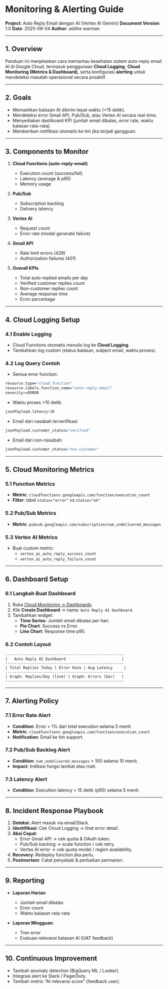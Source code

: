# **Monitoring & Alerting Guide**

**Project**: Auto Reply Email dengan AI (Vertex AI Gemini)
**Document Version**: 1.0
**Date**: 2025-08-04
**Author**: addhe warman

---

## **1. Overview**

Panduan ini menjelaskan cara memantau kesehatan sistem auto-reply email AI di Google Cloud, termasuk penggunaan **Cloud Logging**, **Cloud Monitoring (Metrics & Dashboard)**, serta konfigurasi **alerting** untuk mendeteksi masalah operasional secara proaktif.

---

## **2. Goals**

* Memastikan balasan AI dikirim tepat waktu (<15 detik).
* Mendeteksi error Gmail API, Pub/Sub, atau Vertex AI secara real-time.
* Menyediakan dashboard KPI (jumlah email dibalas, error rate, waktu balasan rata-rata).
* Memberikan notifikasi otomatis ke tim jika terjadi gangguan.

---

## **3. Components to Monitor**

1. **Cloud Functions (auto-reply-email)**
   * Execution count (success/fail)
   * Latency (average & p95)
   * Memory usage

2. **Pub/Sub**
   * Subscription backlog
   * Delivery latency

3. **Vertex AI**
   * Request count
   * Error rate (model generate failure)

4. **Gmail API**
   * Rate limit errors (429)
   * Authorization failures (401)

5. **Overall KPIs**
   * Total auto-replied emails per day
   * Verified customer replies count
   * Non-customer replies count
   * Average response time
   * Error percentage

---

## **4. Cloud Logging Setup**

### **4.1 Enable Logging**

* Cloud Functions otomatis menulis log ke **Cloud Logging**.
* Tambahkan log custom (status balasan, subject email, waktu proses).

### **4.2 Log Query Contoh**

* Semua error function:
```bash
resource.type="cloud_function"
resource.labels.function_name="auto-reply-email"
severity>=ERROR
```

* Waktu proses >10 detik:
```bash
jsonPayload.latency>10
```

* Email dari nasabah terverifikasi:
```bash
jsonPayload.customer_status="verified"
```

* Email dari non-nasabah:
```bash
jsonPayload.customer_status="non-customer"
```

---

## **5. Cloud Monitoring Metrics**

### **5.1 Function Metrics**

* **Metric**: `cloudfunctions.googleapis.com/function/execution_count`
* **Filter**: label `status="error"` vs `status="ok"`

### **5.2 Pub/Sub Metrics**

* **Metric**: `pubsub.googleapis.com/subscription/num_undelivered_messages`

### **5.3 Vertex AI Metrics**

* Buat custom metric:
  * `vertex_ai_auto_reply_success_count`
  * `vertex_ai_auto_reply_failure_count`

---

## **6. Dashboard Setup**

### **6.1 Langkah Buat Dashboard**

1. Buka [Cloud Monitoring → Dashboards](https://console.cloud.google.com/monitoring/dashboards).
2. Klik **Create Dashboard** → nama: `Auto Reply AI Dashboard`.
3. Tambahkan widget:
   * **Time Series**: Jumlah email dibalas per hari.
   * **Pie Chart**: Success vs Error.
   * **Line Chart**: Response time p95.

### **6.2 Contoh Layout**

```
-----------------------------------------------------
|   Auto Reply AI Dashboard                         |
-----------------------------------------------------
| Total Replies Today | Error Rate | Avg Latency     |
-----------------------------------------------------
| Graph: Replies/Day (line) | Graph: Errors (bar)   |
-----------------------------------------------------
```

---

## **7. Alerting Policy**

### **7.1 Error Rate Alert**

* **Condition**: Error > 1% dari total execution selama 5 menit.
* **Metric**: `cloudfunctions.googleapis.com/function/execution_count`
* **Notification**: Email ke tim support.

### **7.2 Pub/Sub Backlog Alert**

* **Condition**: `num_undelivered_messages` > 100 selama 10 menit.
* **Impact**: Indikasi fungsi lambat atau mati.

### **7.3 Latency Alert**

* **Condition**: Execution latency > 15 detik (p95) selama 5 menit.

---

## **8. Incident Response Playbook**

1. **Deteksi**: Alert masuk via email/Slack.
2. **Identifikasi**: Cek Cloud Logging → lihat error detail.
3. **Aksi Cepat**:
   * Error Gmail API → cek quota & OAuth token.
   * Pub/Sub backlog → scale function / cek retry.
   * Vertex AI error → cek quota model / region availability.
4. **Recovery**: Redeploy function jika perlu.
5. **Postmortem**: Catat penyebab & perbaikan permanen.

---

## **9. Reporting**

* **Laporan Harian**:
  * Jumlah email dibalas
  * Error count
  * Waktu balasan rata-rata

* **Laporan Mingguan**:
  * Tren error
  * Evaluasi relevansi balasan AI (UAT feedback)

---

## **10. Continuous Improvement**

* Tambah anomaly detection (BigQuery ML / Looker).
* Integrasi alert ke Slack / PagerDuty.
* Tambah metric “AI relevansi score” (feedback user).
